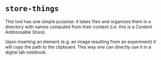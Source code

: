 # `store-things`

This tool has one simple purpose: it takes files and organizes them in a directory with names
computed from their content (i.e. this is a Content Addressable Store).

Upon inserting an element (e.g. an image resulting from an experiment) it will copy
the path to the clipboard. This way one can directly use it in a digital lab notebook.

